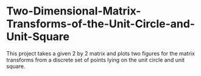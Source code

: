 # Two-Dimensional-Matrix-Transforms-of-the-Unit-Circle-and-Unit-Square
This project takes a given 2 by 2 matrix and plots two figures for the matrix transforms from a discrete set of points lying on the unit circle and unit square.
